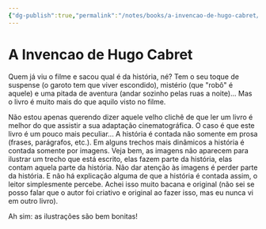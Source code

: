 ```yaml
---
{"dg-publish":true,"permalink":"/notes/books/a-invencao-de-hugo-cabret/","dgHomeLink":true,"dgPassFrontmatter":false,"dgShowBacklinks":true,"dgShowLocalGraph":true}
---
```



# A Invencao de Hugo Cabret

Quem já viu o filme e sacou qual é da história, né? Tem o seu toque de suspense (o garoto tem que viver escondido), mistério (que "robô" é aquele) e uma pitada de aventura (andar sozinho pelas ruas a noite)... Mas o livro é muito mais do que aquilo visto no filme.

Não estou apenas querendo dizer aquele velho clichê de que ler um livro é melhor do que assistir a sua adaptação cinematográfica. O caso é que este livro é um pouco mais peculiar... A história é contada não somente em prosa (frases, parágrafos, etc.). Em alguns trechos mais dinâmicos a história é contada somente por imagens. Veja bem, as imagens não aparecem para ilustrar um trecho que está escrito, elas fazem parte da história, elas contam aquela parte da história. Não dar atenção às imagens é perder parte da história. E não há explicação alguma de que a história é contada assim, o leitor simplesmente percebe. Achei isso muito bacana e original (não sei se posso falar que o autor foi criativo e original ao fazer isso, mas eu nunca vi em outro livro).

Ah sim: as ilustrações são bem bonitas!